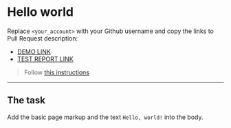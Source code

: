 # Hello world
Replace `<your_account>` with your Github username and copy the links to Pull Request description:
- [DEMO LINK](https://AFU-max.github.io/layout_hello-world/)
- [TEST REPORT LINK](https://AFU-max.github.io/layout_hello-world/report/html_report/)

> Follow [this instructions](https://mate-academy.github.io/layout_task-guideline/#how-to-solve-the-layout-tasks-on-github)
___

## The task
Add the basic page markup and the text `Hello, world!` into the body.
